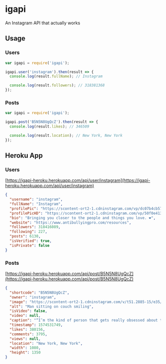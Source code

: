<h1>igapi</h1>

<p>An Instagram API that actually works</p>

<h2>Usage</h1>

<h3>Users</h3>

```js
var igapi = require('igapi');

igapi.user('instagram').then(result => {
  console.log(result.fullName); // Instagram

  console.log(result.followers); // 318381368
});
```

<h3>Posts</h3>

```js
var igapi = require('igapi');

igapi.post('B5N5N8UgQcZ').then(result => {
  console.log(result.likes); // 346509

  console.log(result.location); // New York, New York
});
```

<h2>Heroku App</h2>

<h3>Users</h3>

[https://igapi-heroku.herokuapp.com/api/user/instagram](https://igapi-heroku.herokuapp.com/api/user/instagram)

```json
{
  "username": "instagram",
  "fullName": "Instagram",
  "profilePic": "https://scontent-ort2-1.cdninstagram.com/vp/dc07b4cb5761534479dbf928d45389a9/5E79F85D/t51.2885-19/s150x150/59381178_2348911458724961_5863612957363011584_n.jpg?_nc_ht=scontent-ort2-1.cdninstagram.com",
  "profilePicHD": "https://scontent-ort2-1.cdninstagram.com/vp/50f0e41314c9351889d9663548969cef/5E658E25/t51.2885-19/s320x320/59381178_2348911458724961_5863612957363011584_n.jpg?_nc_ht=scontent-ort2-1.cdninstagram.com",
  "bio": "Bringing you closer to the people and things you love. ❤️",
  "website": "https://www.antibullyingpro.com/resources",
  "followers": 318416089,
  "following": 227,
  "posts": 6130,
  "isVerified": true,
  "isPrivate": false
}
```

<h3>Posts</h3>

[https://igapi-heroku.herokuapp.com/api/post/B5N5N8UgQcZ](https://igapi-heroku.herokuapp.com/api/post/B5N5N8UgQcZ)

```json
{
  "shortcode": "B5N5N8UgQcZ",
  "owner": "instagram",
  "image": "https://scontent-ort2-1.cdninstagram.com/v/t51.2885-15/e35/p1080x1080/75341445_187009205806804_38901299931220318_n.jpg?_nc_ht=scontent-ort2-1.cdninstagram.com&_nc_cat=1&oh=114531462d0fcffaf042e2d8551a6ce6&oe=5E73BD55",
  "alt": "Man sitting on couch smiling",
  "isVideo": false,
  "video": null,
  "caption": "“I’m the kind of person that gets really obsessed about things and puts all my eggs in one basket,” explains Leo Wang, one of the #founders of Buffy (@buffy), an earth-friendly home goods brand based in NYC. “And if you’re like me, then that’s what being a founder is like.\n\nOriginally from Xi'an, China, Leo immigrated to the United States with his parents who later built a thriving weaving and fabric brand. He didn’t always expect to, but ultimately Leo built a modern brand rooted in his family tradition. “It’s important to be really observant, to learn to listen to the people around you but ultimately, trust yourself,” he says.\n\nIn our limited series #founders, we’re sharing the stories of amazing small business owners from all over the world. A new episode will be available every Saturday until Christmas.",
  "timestamp": 1574531749,
  "likes": 380156,
  "comments": 3795,
  "views": null,
  "location": "New York, New York",
  "width": 1080,
  "height": 1350
}
```
